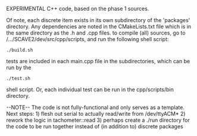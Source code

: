 EXPERIMENTAL C++ code, based on the phase 1 sources.

Of note, each discrete item exists in its own subdirectory of the 'packages' directory. Any dependencies are noted in the CMakeLists.txt file which is in the same directory as the .h and .cpp files.
to compile (all) sources, go to /.../SCAVE2/dev/src/cpp/scripts, and run the following shell script:

	./build.sh

tests are included in each main.cpp file in the subdirectories, which can be run by the

	./test.sh

shell script. Or, each individual test can be run in the cpp/scripts/bin directory.


--NOTE--
The code is not fully-functional and only serves as a template.
Next steps:
	1) flesh out serial to actually read/write from /dev/ttyACM*
	2) rework the logic in tachometer::read
	3) perhaps create a ./run directory for the code to be run together instead of (in addition to) discrete packages
